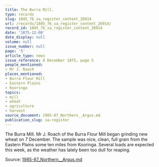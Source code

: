 ```yaml
---
title: The Burra Mill.
type: records
slug: 1845_76_sa_register_content_26914
url: /records/1845_76_sa_register_content_26914/
record_id: 1845_76_sa_register_content_26914
date: '1875-12-08'
date_display: null
volume: null
issue_number: null
page: '5'
article_type: news
issue_reference: 8 December 1875, page 5
people_mentioned:
- Mr J. Roach
places_mentioned:
- Burra Flour Mill
- Eastern Plains
- Kooringa
topics:
- mill
- wheat
- agriculture
- harvest
source_document: 1985-87_Northern__Argus.md
publication_slug: sa-register
---
```


The Burra Mill.  Mr J. Roach of the Burra Flour Mill began grinding new wheat on 7 December.  The sample was nice, clean, full grain from the Eastern Plains some ten miles from Kooringa.  Several loads are expected this week, as the weather has lately been too dull for reaping.

Source: [1985-87_Northern__Argus.md](/downloads/markdown/1985-87_Northern__Argus.md)
